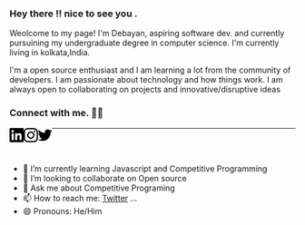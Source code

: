 ### Hey there !! nice to see you .  

Weolcome to my page!
I'm Debayan, aspiring software dev. and currently pursuining my undergraduate degree in computer science.
I'm currently living in kolkata,India.

I'm a open source enthusiast and I am learning a lot from the community of developers. I am passionate about technology and how things work.
I am always open to collaborating on projects and innovative/disruptive ideas


### Connect with me. 💬💬 

[<img align= 'left' alt="Debayan" width="25px" src="https://github.com/Phoenix-031/Phoenix-031/blob/main/linkedin.svg" />][linkedin]
[<img align= 'left' alt="Debayan" width="25px" src="https://github.com/Phoenix-031/Phoenix-031/blob/main/instagram.svg" />][instagram]
[<img align= 'left' alt="Debayan" width="25px" src="https://github.com/Phoenix-031/Phoenix-031/blob/main/twitter.svg" />][twitter]

---

<br />
<br />


- 🌱 I’m currently learning Javascript and Competitive Programming
- 👯 I’m looking to collaborate on Open source
- 💬 Ask me about Competitive Programing
- 📫 How to reach me: [Twitter](https://twitter.com/phoenix__31)  ...  
- 😄 Pronouns: He/Him



[instagram]:https://instagram.com/__anonymous___2002___
[twitter]:https://twitter.com/phoenix__31
[linkedin]:https://www.linkedin.com/in/debayan-pradhan-b138641b4/
      

